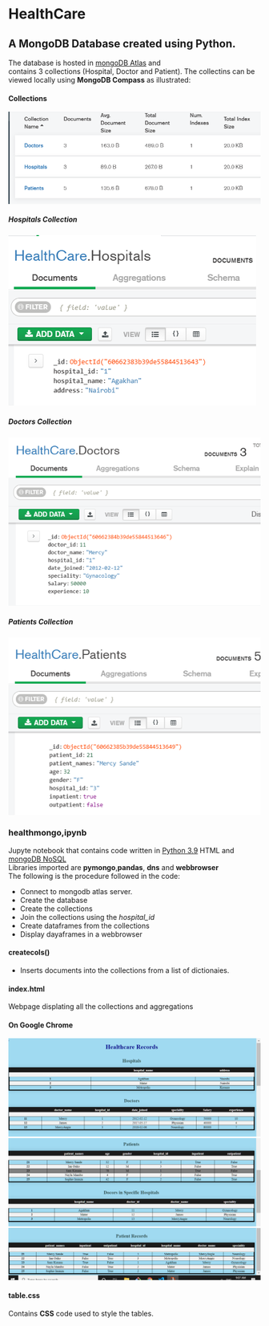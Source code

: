 # HealthCare
##  A MongoDB Database created using Python.
The database is hosted in [mongoDB Atlas](https://www.mongodb.com/cloud/atlas) and     
 contains 3 collections (Hospital, Doctor and Patient). The collectins can be viewed locally using **MongoDB Compass** as illustrated:
 
 #### Collections
![collections](mg1.png "collections")
##### Hospitals Collection
![hospitals](hos.png "hospitals")
##### Doctors Collection
![doctors](doc.png "doctors")
##### Patients Collection
![patients](pys.png "patients")

### healthmongo,ipynb
Jupyte notebook that contains code written in [Python 3.9](https://python.org) HTML and [mongoDB NoSQL](https://www.mongodb.com/)     
Libraries imported are **pymongo**,**pandas**, **dns** and **webbrowser**  
The following is the procedure followed in the code:
- Connect to mongodb atlas server.
- Create the database
- Create the collections
- Join the collections using the *hospital_id* 
- Create dataframes from the collections
- Display dayaframes in a webbrowser
#### createcols()
- Inserts documents into the collections from a list of dictionaies.
#### index.html
Webpage displating all the collections and aggregations
#### On Google Chrome
![html](html1.png "html")
![html](html2.png "html")
![html](html3.png "html")
#### table.css
Contains **CSS** code used to style the tables.


